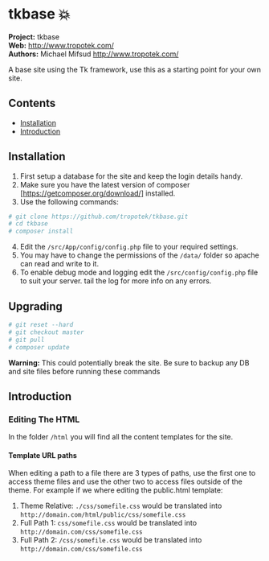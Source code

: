 # tkbase :boom: 

__Project:__ tkbase    
__Web:__ <http://www.tropotek.com/>  
__Authors:__ Michael Mifsud <http://www.tropotek.com/>  

A base site using the Tk framework, use this as a starting point for your own site.

## Contents

- [Installation](#installation)
- [Introduction](#introduction)

## Installation

  1. First setup a database for the site and keep the login details handy.
  2. Make sure you have the latest version of composer [https://getcomposer.org/download/] installed.
  3. Use the following commands:  
~~~bash
# git clone https://github.com/tropotek/tkbase.git
# cd tkbase
# composer install
~~~
  4. Edit the `/src/App/config/config.php` file to your required settings.
  5. You may have to change the permissions of the `/data/` folder so apache can read and write to it.
  6. To enable debug mode and logging edit the `/src/config/config.php` file to suit your server.
     tail the log for more info on any errors.


## Upgrading

~~~bash
# git reset --hard
# git checkout master
# git pull
# composer update
~~~

__Warning:__ This could potentially break the site. Be sure to backup any DB and 
site files before running these commands


## Introduction

### Editing The HTML

In the folder `/html` you will find all the content templates for the site.


#### Template URL paths
When editing a path to a file there are 3 types of paths, use the first one to access theme files and use the
other two to access files outside of the theme. 
For example if we where editing the public.html template:

  1. Theme Relative: `./css/somefile.css` would be translated into `http://domain.com/html/public/css/somefile.css`
  2. Full Path 1: `css/somefile.css` would be translated into `http://domain.com/css/somefile.css`
  3. Full Path 2: `/css/somefile.css` would be translated into `http://domain.com/css/somefile.css`



